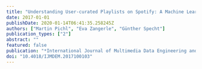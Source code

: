 ```yaml
---
title: "Understanding User-curated Playlists on Spotify: A Machine Learning Approach"
date: 2017-01-01
publishDate: 2020-01-14T06:41:35.258245Z
authors: ["Martin Pichl", "Eva Zangerle", "Günther Specht"]
publication_types: ["2"]
abstract: ""
featured: false
publication: "*International Journal of Multimedia Data Engineering and Management IJMDEM*"
doi: "10.4018/IJMDEM.2017100103"
---
```


